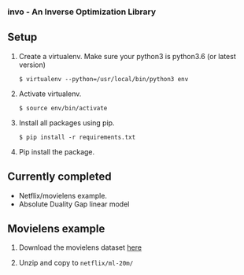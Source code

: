 ### invo - An Inverse Optimization Library

## Setup

1. Create a virtualenv. Make sure your python3 is python3.6 (or latest version)

    `$ virtualenv --python=/usr/local/bin/python3 env`

2. Activate virtualenv.

	`$ source env/bin/activate` 

3. Install all packages using pip.
    
    `$ pip install -r requirements.txt`

4. Pip install the package.


## Currently completed

* Netflix/movielens example.
* Absolute Duality Gap linear model



## Movielens example 


1. Download the movielens dataset [here](https://grouplens.org/datasets/movielens/)

2. Unzip and copy to `netflix/ml-20m/`



